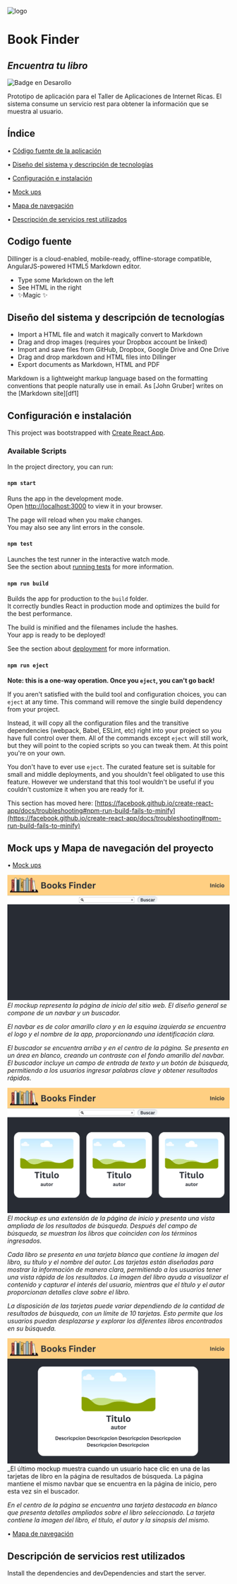 ![logo](https://github.com/ludelossantos/ria-rev/assets/78172947/fa56208f-5651-4cde-a0ef-d0a0b8bcd074)  
# Book Finder
## _Encuentra tu libro_

![Badge en Desarollo](https://img.shields.io/badge/STATUS-EN%20DESAROLLO-green)

Prototipo de aplicación para el Taller de Aplicaciones de Internet Ricas. El sistema consume un servicio rest para obtener la información que se muestra al usuario. 
## Índice

• [Código fuente de la aplicación](#Codigo-fuente)

• [Diseño del sistema y descripción de tecnologías](#Diseno-y-tecnologias)

• [Configuración e instalación](#configuracion)

• [Mock ups](#mockup)

• [Mapa de navegación](#mapa-navegacion)

• [Descripción de servicios rest utilizados](#descripcion-servicios-rest)

## Codigo fuente
Dillinger is a cloud-enabled, mobile-ready, offline-storage compatible,
AngularJS-powered HTML5 Markdown editor.

- Type some Markdown on the left
- See HTML in the right
- ✨Magic ✨

## Diseño del sistema y descripción de tecnologías

- Import a HTML file and watch it magically convert to Markdown
- Drag and drop images (requires your Dropbox account be linked)
- Import and save files from GitHub, Dropbox, Google Drive and One Drive
- Drag and drop markdown and HTML files into Dillinger
- Export documents as Markdown, HTML and PDF

Markdown is a lightweight markup language based on the formatting conventions
that people naturally use in email.
As [John Gruber] writes on the [Markdown site][df1]

## Configuración e instalación
This project was bootstrapped with [Create React App](https://github.com/facebook/create-react-app).

### Available Scripts

In the project directory, you can run:

#### `npm start`

Runs the app in the development mode.\
Open [http://localhost:3000](http://localhost:3000) to view it in your browser.

The page will reload when you make changes.\
You may also see any lint errors in the console.

#### `npm test`

Launches the test runner in the interactive watch mode.\
See the section about [running tests](https://facebook.github.io/create-react-app/docs/running-tests) for more information.

#### `npm run build`

Builds the app for production to the `build` folder.\
It correctly bundles React in production mode and optimizes the build for the best performance.

The build is minified and the filenames include the hashes.\
Your app is ready to be deployed!

See the section about [deployment](https://facebook.github.io/create-react-app/docs/deployment) for more information.

#### `npm run eject`

**Note: this is a one-way operation. Once you `eject`, you can't go back!**

If you aren't satisfied with the build tool and configuration choices, you can `eject` at any time. This command will remove the single build dependency from your project.

Instead, it will copy all the configuration files and the transitive dependencies (webpack, Babel, ESLint, etc) right into your project so you have full control over them. All of the commands except `eject` will still work, but they will point to the copied scripts so you can tweak them. At this point you're on your own.

You don't have to ever use `eject`. The curated feature set is suitable for small and middle deployments, and you shouldn't feel obligated to use this feature. However we understand that this tool wouldn't be useful if you couldn't customize it when you are ready for it.

This section has moved here: [https://facebook.github.io/create-react-app/docs/troubleshooting#npm-run-build-fails-to-minify](https://facebook.github.io/create-react-app/docs/troubleshooting#npm-run-build-fails-to-minify)


## Mock ups y Mapa de navegación del proyecto

• [Mock ups](#mockup)

![Mockup de la página de inicio](https://github.com/ludelossantos/ria-rev/blob/sofiNuevo/mockups/1.png)
_El mockup representa la página de inicio del sitio web. El diseño general se compone de un navbar y un buscador._

_El navbar es de color amarillo claro y en la esquina izquierda se encuentra el logo y el nombre de la app, proporcionando una identificación clara._

_El buscador se encuentra arriba y en el centro de la página. Se presenta en un área en blanco, creando un contraste con el fondo amarillo del navbar. El buscador incluye un campo de entrada de texto y un botón de búsqueda, permitiendo a los usuarios ingresar palabras clave y obtener resultados rápidos._

![Mockup de la página de inicio con resultados de busqueda de un libro](https://github.com/ludelossantos/ria-rev/blob/sofiNuevo/mockups/2.png)
_El mockup es una extensión de la página de inicio y presenta una vista ampliada de los resultados de búsqueda. Después del campo de búsqueda, se muestran los libros que coinciden con los términos ingresados._

_Cada libro se presenta en una tarjeta blanca que contiene la imagen del libro, su título y el nombre del autor. Las tarjetas están diseñadas para mostrar la información de manera clara, permitiendo a los usuarios tener una vista rápida de los resultados. La imagen del libro ayuda a visualizar el contenido y capturar el interés del usuario, mientras que el título y el autor proporcionan detalles clave sobre el libro._

_La disposición de las tarjetas puede variar dependiendo de la cantidad de resultados de búsqueda, con un límite de 10 tarjetas. Esto permite que los usuarios puedan desplazarse y explorar los diferentes libros encontrados en su búsqueda._

![Mockup de la página de informacion del libro](https://github.com/ludelossantos/ria-rev/blob/sofiNuevo/mockups/3.png)
_El último mockup muestra cuando un usuario hace clic en una de las tarjetas de libro en la página de resultados de búsqueda. La página mantiene el mismo navbar que se encuentra en la página de inicio, pero esta vez sin el buscador.

_En el centro de la página se encuentra una tarjeta destacada en blanco que presenta detalles ampliados sobre el libro seleccionado. La tarjeta contiene la imagen del libro, el título, el autor y la sinopsis del mismo._

• [Mapa de navegación](#mapa-navegacion)

## Descripción de servicios rest utilizados
Install the dependencies and devDependencies and start the server.
